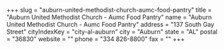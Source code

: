 +++
slug = "auburn-united-methodist-church-aumc-food-pantry"
title = "Auburn United Methodist Church - Aumc Food Pantry"
name = "Auburn United Methodist Church - Aumc Food Pantry"
address = "137 South Gay Street"
cityIndexKey = "city-al-auburn"
city = "Auburn"
state = "AL"
postal = "36830"
website = ""
phone = "334 826-8800"
fax = ""
+++
